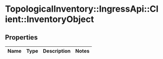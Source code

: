# TopologicalInventory::IngressApi::Client::InventoryObject

## Properties
Name | Type | Description | Notes
------------ | ------------- | ------------- | -------------


